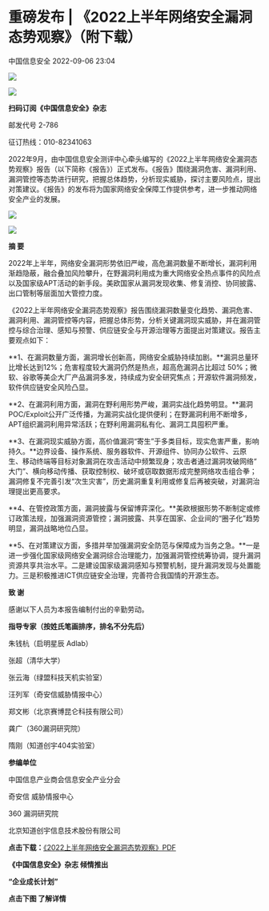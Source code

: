 #  重磅发布 | 《2022上半年网络安全漏洞态势观察》（附下载）   
 中国信息安全   2022-09-06 23:04  
  
![](https://mmbiz.qpic.cn/sz_mmbiz_png/1brjUjbpg5xo8aKO5br2vCibCq9ft5ueNHD6twnJ2DSNEuLbpWibicl7UHnxWtH9lHSALKDETYLISsLKQQl2EeesQ/640?wx_fmt=png "")  
  
![](https://mmbiz.qpic.cn/sz_mmbiz_gif/1brjUjbpg5xo8aKO5br2vCibCq9ft5ueNcC2MNZkiazsTnE5iaM7hf6ibD4bIl4I6AMt7ukgUpicpvDswPgbuEPfTxg/640?wx_fmt=gif "")  
  
**扫码订阅《中国信息安全》杂志**  
  
  
邮发代号 2-786  
  
征订热线：010-82341063  
  
  
2022年9月，由中国信息安全测评中心牵头编写的《2022上半年网络安全漏洞态势观察》报告（以下简称《报告》）正式发布。《报告》围绕漏洞危害、漏洞利用、漏洞管控等态势进行研究，把握总体趋势，分析现实威胁，探讨主要风险点，提出对策建议。《报告》的发布将为国家网络安全保障工作提供参考，进一步推动网络安全产业的发展。  
  
![](https://mmbiz.qpic.cn/sz_mmbiz_jpg/1brjUjbpg5xo8aKO5br2vCibCq9ft5ueNBA9fZLlicSQYTicwnbgG82kVicd61akibPUXniaUBSZmWy21pF9oSlFjcvw/640?wx_fmt=jpeg "")  
  
![](https://mmbiz.qpic.cn/sz_mmbiz_jpg/1brjUjbpg5xo8aKO5br2vCibCq9ft5ueNWAWGDDPt52VXvq5PkYxWXt8DNEvqHkCf1uxzrJRzdcKnVHp4CB6h2w/640?wx_fmt=jpeg "")  
  
  
  
  
**摘 要**  
  
2022年上半年，网络安全漏洞形势依旧严峻，高危漏洞数量不断增长，漏洞利用渐趋隐蔽，融合叠加风险攀升，在野漏洞利用成为重大网络安全热点事件的风险点以及国家级APT活动的新手段。美欧国家从漏洞发现收集、修复消控、协同披露、出口管制等层面加大管控力度。  
  
《2022上半年网络安全漏洞态势观察》报告围绕漏洞数量变化趋势、漏洞危害、漏洞利用、漏洞管控等内容，把握总体形势，分析关键漏洞现实威胁，并在漏洞管控与综合治理、感知与预警、供应链安全与开源治理等方面提出对策建议。报告主要观点如下：  
  
**1、在漏洞数量方面，漏洞增长创新高，网络安全威胁持续加剧。**漏洞总量环比增长达到12%；危害程度较大漏洞仍然是热点，超高危漏洞占比超过 50%；微软、谷歌等美企大厂产品漏洞多发，持续成为安全研究焦点；开源软件漏洞频发， 软件供应链安全风险凸显。  
  
**2、在漏洞利用方面，漏洞在野利用形势严峻，漏洞实战化趋势明显。**漏洞POC/Exploit公开广泛传播，为漏洞实战化提供便利；在野漏洞利用不断增多，APT组织漏洞利用异常活跃；在野利用漏洞私有化、漏洞工具囤积严重。  
  
**3、在漏洞现实威胁方面，高价值漏洞“寄生”于多类目标，现实危害严重，影响持久。**边界设备、操作系统、服务器软件、开源组件、协同办公软件、云原生、移动终端等目标对象漏洞在攻击活动中频繁现身；攻击者通过漏洞攻破网络“ 大门”、横向移动传播、获取控制权、破坏或窃取数据形成完整网络攻击组合拳；漏洞修复不完善引发“次生灾害”，历史漏洞重复利用或修复后再被突破，对漏洞治理提出更高要求。  
  
**4、在管控政策方面，漏洞披露与保留博弈深化。**美欧根据形势不断制定或修订政策法规，加强漏洞资源管控；漏洞披露、共享在国家、企业间的“圈子化”趋势明显，漏洞战略地位凸显。  
  
**5、在对策建议方面，多措并举加强漏洞安全防范与保障成为当务之急。**一是进一步强化国家级网络安全漏洞综合治理能力，加强漏洞管控统筹协调，提升漏洞资源共享共治水平。二是建设国家级漏洞感知与预警机制，提升漏洞发现与处置能力。三是积极推进ICT供应链安全治理，完善符合我国情的开源生态。  
  
  
  
  
**致 谢**  
  
  
感谢以下人员为本报告编制付出的辛勤劳动。  
  
**指导专家（按姓氏笔画排序，排名不分先后）**  
  
朱钱杭（启明星辰 Adlab）  
  
张超（清华大学）  
  
张云海（绿盟科技天机实验室）  
  
汪列军（奇安信威胁情报中心）  
  
郑文彬（北京赛博昆仑科技有限公司）  
  
龚广（360漏洞研究院）  
  
隋刚（知道创宇404实验室）  
  
  
**参编单位**  
  
中国信息产业商会信息安全产业分会  
  
奇安信 威胁情报中心  
  
360 漏洞研究院  
  
北京知道创宇信息技术股份有限公司  
  
  
  
**点击下载：**[《2022上半年网络安全漏洞态势观察》PDF](http://www.itsec.gov.cn/zxxw/202209/P020220902118368141314.pdf)  
  
  
  
  
  
  
  
  
**《中国信息安全》杂志 倾情推出**  
  
**“企业成长计划”**  
  
   
    
  
**点击下图 了解详情**  
  
   
    
  
[](http://mp.weixin.qq.com/s?__biz=MzA5MzE5MDAzOA==&mid=2664162643&idx=1&sn=fcc4f3a6047a0c2f4e4cc0181243ee18&chksm=8b5ee7aabc296ebc7c8c9b145f16e6a5cf8316143db3edce69f2a312214d50a00f65d775198d&scene=21#wechat_redirect)  
  
